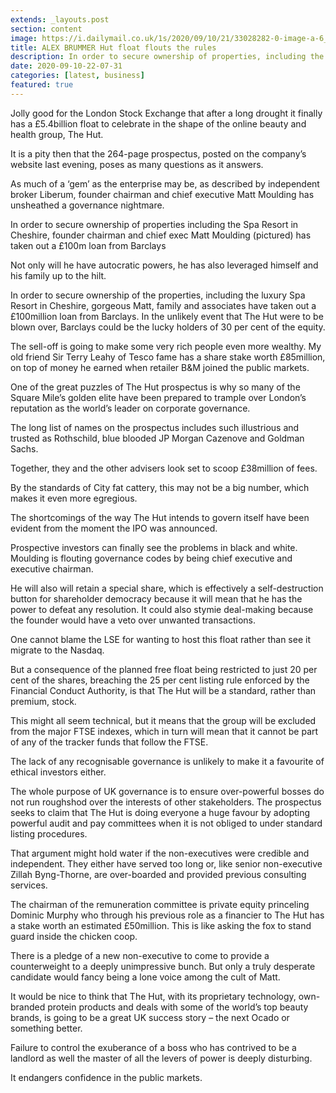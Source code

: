 ```yaml
---
extends: _layouts.post
section: content
image: https://i.dailymail.co.uk/1s/2020/09/10/21/33028282-0-image-a-6_1599771222718.jpg 
title: ALEX BRUMMER Hut float flouts the rules 
description: In order to secure ownership of properties, including the luxury Spa Resort in Cheshire, Matt Moulding (pictured), family and associates have taken out a £100m loan from Barclays. 
date: 2020-09-10-22-07-31 
categories: [latest, business] 
featured: true 
--- 
```

Jolly good for the London Stock Exchange that after a long drought it finally has a £5.4billion float to celebrate in the shape of the online beauty and health group, The Hut.

It is a pity then that the 264-page prospectus, posted on the company’s website last evening, poses as many questions as it answers.

As much of a ‘gem’ as the enterprise may be, as described by independent broker Liberum, founder chairman and chief executive Matt Moulding has unsheathed a governance nightmare.

In order to secure ownership of properties including the Spa Resort in Cheshire, founder chairman and chief exec Matt Moulding (pictured) has  taken out a £100m loan from Barclays

Not only will he have autocratic powers, he has also leveraged himself and his family up to the hilt.

In order to secure ownership of the properties, including the luxury Spa Resort in Cheshire, gorgeous Matt, family and associates have taken out a £100million loan from Barclays. In the unlikely event that The Hut were to be blown over, Barclays could be the lucky holders of 30 per cent of the equity.

The sell-off is going to make some very rich people even more wealthy. My old friend Sir Terry Leahy of Tesco fame has a share stake worth £85million, on top of money he earned when retailer B&M joined the public markets. 

One of the great puzzles of The Hut prospectus is why so many of the Square Mile’s golden elite have been prepared to trample over London’s reputation as the world’s leader on corporate governance. 

The long list of names on the prospectus includes such illustrious and trusted as Rothschild, blue blooded JP Morgan Cazenove and Goldman Sachs.

Together, they and the other advisers look set to scoop £38million of fees.

By the standards of City fat cattery, this may not be a big number, which makes it even more egregious.

The shortcomings of the way The Hut intends to govern itself have been evident from the moment the IPO was announced.

Prospective investors can finally see the problems in black and white. Moulding is flouting governance codes by being chief executive and executive chairman. 

He will also will retain a special share, which is effectively a self-destruction button for shareholder democracy because it will mean that he has the power to defeat any resolution. It could also stymie deal-making because the founder would have a veto over unwanted transactions.

One cannot blame the LSE for wanting to host this float rather than see it migrate to the Nasdaq. 

But a consequence of the planned free float being restricted to just 20 per cent of the shares, breaching the 25 per cent listing rule enforced by the Financial Conduct Authority, is that The Hut will be a standard, rather than premium, stock.

This might all seem technical, but it means that the group will be excluded from the major FTSE indexes, which in turn will mean that it cannot be part of any of the tracker funds that follow the FTSE.

The lack of any recognisable governance is unlikely to make it a favourite of ethical investors either.

The whole purpose of UK governance is to ensure over-powerful bosses do not run roughshod over the interests of other stakeholders. The prospectus seeks to claim that The Hut is doing everyone a huge favour by adopting powerful audit and pay committees when it is not obliged to under standard listing procedures.

That argument might hold water if the non-executives were credible and independent. They either have served too long or, like senior non-executive Zillah Byng-Thorne, are over-boarded and provided previous consulting services.

The chairman of the remuneration committee is private equity princeling Dominic Murphy who through his previous role as a financier to The Hut has a stake worth an estimated £50million. This is like asking the fox to stand guard inside the chicken coop.

There is a pledge of a new non-executive to come to provide a counterweight to a deeply unimpressive bunch. But only a truly desperate candidate would fancy being a lone voice among the cult of Matt.

It would be nice to think that The Hut, with its proprietary technology, own-branded protein products and deals with some of the world’s top beauty brands, is going to be a great UK success story – the next Ocado or something better.

Failure to control the exuberance of a boss who has contrived to be a landlord as well the master of all the levers of power is deeply disturbing.

It endangers confidence in the public markets.


